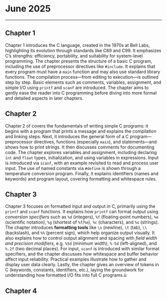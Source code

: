 # June 2025

---

## Chapter 1
Chapter 1 introduces the C language, created in the 1970s at Bell Labs, highlighting its evolution through standards like C89 and C99. It emphasizes C’s strengths: efficiency, portability, and suitability for system-level programming. The chapter presents the structure of a basic C program, including the use of preprocessor directives like `#include`. It explains that every program must have a `main` function and may also use standard library functions. The compilation process—from editing to execution—is outlined step by step. Basic elements such as comments, variables, assignment, and simple I/O using `printf` and `scanf` are introduced. The chapter aims to gently ease the reader into C programming before diving into more formal and detailed aspects in later chapters.


## Chapter 2
Chapter 2 of covers the fundamentals of writing simple C programs: it begins with a program that prints a message and explains the compilation and linking steps. Next, it introduces the general form of a C program—preprocessor directives, functions (especially `main`), and statements—and shows how to print strings. It then discusses comments for documenting code. The chapter explores variables and assignment, including declaring `int` and `float` types, initialization, and using variables in expressions. Input is introduced via `scanf`, with an example revisited to read and process user input. The use of named constants via `#define` is shown through a temperature conversion program. Finally, it explains identifiers (names and keywords) and program layout, covering formatting and whitespace rules.


## Chapter 3
Chapter 3 focuses on formatted input and output in C, primarily using the `printf` and `scanf` functions. It explains how `printf` can format output using *conversion specifiers* such as `%d` (integers), `%f` (floating-point numbers), `%e` (scientific notation), `%g` (shortest of `%f`/`%e`), `%c` (characters), and `%s` (strings). The chapter introduces **formatting tools** like `\n` (newline), `\t` (tab), `\\` (backslash), and `%%` (percent sign), which help organize output visually. It also explains how to control output alignment and spacing with *field width and precision modifiers*, e.g. `%5d` (minimum width), `%-5d` (left-aligned), and `%.2f` (two decimal places). For input, `scanf` is introduced with similar format specifiers, and the chapter discusses how whitespace and buffer behavior affect input reliability. Practical examples illustrate how to gather and display user data clearly. Lastly, the chapter gives an overview of tokens in C (keywords, constants, identifiers, etc.), laying the groundwork for understanding how formatted I/O fits into full C programs.ù


## Chapter 4
